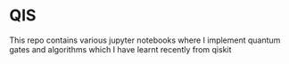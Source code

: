 # QIS

This repo contains various jupyter notebooks where I implement quantum gates
and algorithms which I have learnt recently from qiskit
